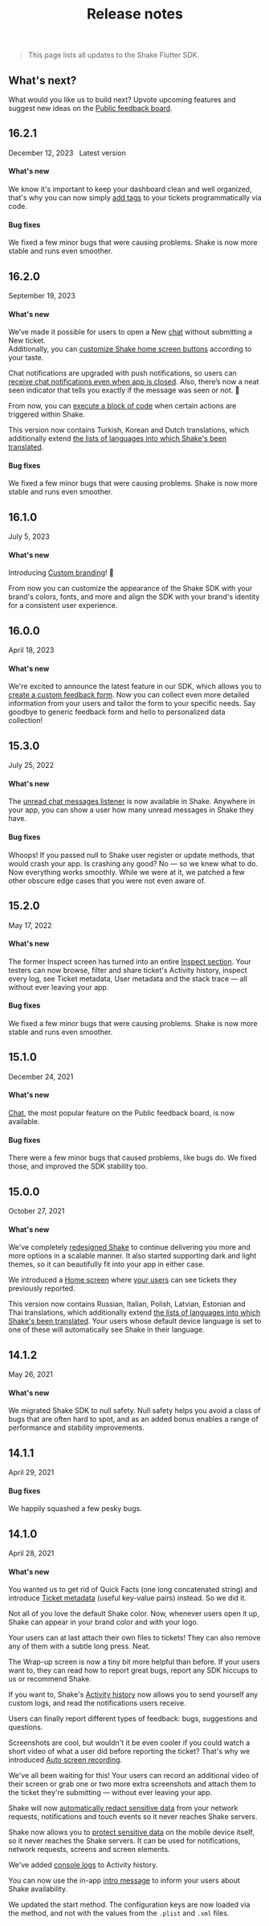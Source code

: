 ﻿---
id: releases
title: Release notes
---
>This page lists all updates to the Shake Flutter SDK.

## What's next?

What would you like us to build next? Upvote upcoming features and suggest new ideas on the [Public feedback board](https://feedback.shakebugs.com/).

## 16.2.1
<span class="tag-button">December 12, 2023</span>&nbsp;&nbsp;
<span class="tag-button green-tag-button">Latest version</span>

#### What's new

We know it's important to keep your dashboard clean and well organized, that's why you can now simply [add tags](/flutter/configuration-and-data/ticket-tags) to your tickets programmatically via code.

#### Bug fixes

We fixed a few minor bugs that were causing problems. Shake is now more stable and runs even smoother.

## 16.2.0
<span class="tag-button">September 19, 2023</span>&nbsp;&nbsp;

#### What's new

We’ve made it possible for users to open a New [chat](/flutter/user-feedback/invoke) without submitting a New ticket.  
Additionally, you can [customize Shake home screen buttons](/flutter/configuration-and-data/home-screen) according to your taste.

Chat notifications are upgraded with push notifications, so users can [receive chat notifications even when app is closed](/flutter/users/chat#notifications).
Also, there’s now a neat seen indicator that tells you exactly if the message was seen or not. :rocket:

From now, you can  [execute a block of code](/flutter/configuration-and-data/callbacks) when certain actions are triggered within Shake.

This version now contains Turkish, Korean and Dutch translations, which additionally extend [the lists of languages into which Shake's been translated](https://help.shakebugs.com/en/articles/3392092-which-languages-has-shake-sdk-been-translated-to).

#### Bug fixes

We fixed a few minor bugs that were causing problems. Shake is now more stable and runs even smoother.

## 16.1.0
<span class="tag-button">July 5, 2023</span>&nbsp;&nbsp;

#### What's new

Introducing [Custom branding](/flutter/configuration-and-data/custom-branding)! 🎨️

From now you can customize the appearance of the Shake SDK with your brand's colors,
fonts, and more and align the SDK with your brand's identity for a consistent user experience.

## 16.0.0
<span class="tag-button">April 18, 2023</span>&nbsp;&nbsp;

#### What's new

We're excited to announce the latest feature in our SDK, which allows you to [create a custom feedback form](/flutter/configuration-and-data/custom-forms).
Now you can collect even more detailed information from your users and tailor the form to your specific needs.
Say goodbye to generic feedback form and hello to personalized data collection!

## 15.3.0
<span class="tag-button">July 25, 2022</span>&nbsp;&nbsp;

#### What's new
The [unread chat messages listener](/flutter/users/chat/#unread-messages) is now available in Shake. Anywhere in your app, you can show a user how many unread messages in Shake they have.

#### Bug fixes
Whoops! If you passed null to Shake user register or update methods, that would crash your app. Is crashing any good? No — so we knew what to do. Now everything works smoothly.
While we were at it, we patched a few other obscure edge cases that you were not even aware of. 


## 15.2.0
<span class="tag-button">May 17, 2022</span>&nbsp;&nbsp;

#### What's new
The former Inspect screen has turned into an entire [Inspect section](/flutter/shake-ui/inspect-section). Your testers can now browse, filter and share ticket's Activity history, inspect every log, see Ticket metadata, User metadata and the stack trace — all without ever leaving your app.

#### Bug fixes
We fixed a few minor bugs that were causing problems. Shake is now more stable and runs even smoother.

## 15.1.0
<span class="tag-button">December 24, 2021</span>&nbsp;&nbsp;

#### What's new

[Chat](/flutter/shake-ui/chat-screen), the most popular feature on the Public feedback board, is now available.

#### Bug fixes

There were a few minor bugs that caused problems, like bugs do. We fixed those, and improved the SDK stability too.

## 15.0.0
<span class="tag-button">October 27, 2021</span>&nbsp;&nbsp;

#### What's new

We've completely [redesigned Shake](/flutter/shake-ui/home-screen) to continue delivering you more and more options in a scalable manner.
It also started supporting dark and light themes, so it can beautifully fit into your app in either case.

We introduced a [Home screen](/flutter/shake-ui/home-screen) where [your users](/flutter/users/overview) can see tickets they previously reported.

This version now contains Russian, Italian, Polish, Latvian, Estonian and Thai translations, which additionally extend [the lists of languages into which Shake's been translated](https://help.shakebugs.com/en/articles/3392092-which-languages-has-shake-sdk-been-translated-to). 
Your users whose default device language is set to one of these will automatically see Shake in their language.

## 14.1.2
<span class="tag-button">May 26, 2021</span>&nbsp;&nbsp;

#### What's new

We migrated Shake SDK to null safety. Null safety helps you avoid a class of bugs that are often hard to spot,
and as an added bonus enables a range of performance and stability improvements.

## 14.1.1
<span class="tag-button">April 29, 2021</span>&nbsp;&nbsp;

#### Bug fixes

We happily squashed a few pesky bugs.

## 14.1.0
<span class="tag-button">April 28, 2021</span>&nbsp;&nbsp;

#### What's new

You wanted us to get rid of Quick Facts (one long concatenated string)
and introduce [Ticket metadata](/flutter/configuration-and-data/ticket-metadata) (useful key-value pairs) instead. So we did it.

Not all of you love the default Shake color. Now, whenever users open it up,
Shake can appear in your brand color and with your logo.

Your users can at last attach their own files to tickets!
They can also remove any of them with a subtle long press. Neat.

The Wrap-up screen is now a tiny bit more helpful than before.
If your users want to, they can read how to report great bugs, report any SDK hiccups to us or recommend Shake.

If you want to, Shake's [Activity history](/flutter/configuration-and-data/activity-history) now allows you to send yourself any custom logs,
and read the notifications users receive.

Users can finally report different types of feedback: bugs, suggestions and questions.

Screenshots are cool, but wouldn't it be even cooler if you could watch a short video of what a user did before reporting the ticket?
That's why we introduced [Auto screen recording](/flutter/configuration-and-data/auto-screen-recording).

We've all been waiting for this! Your users can record an additional video of their screen or grab one or two more
extra screenshots and attach them to the ticket they're submitting — without ever leaving your app.

Shake will now [automatically redact sensitive data](/flutter/configuration-and-data/manage-sensitive-data/#automatically-redacted-sensitive-data)
from your network requests, notifications and touch events so it never reaches Shake servers.

Shake now allows you to [protect sensitive data](/flutter/configuration-and-data/manage-sensitive-data) on the mobile device itself,
so it never reaches the Shake servers. It can be used for notifications, network requests, screens and screen elements.

We've added [console logs](/flutter/configuration-and-data/activity-history/#console-logs) to Activity history.

You can now use the in-app [intro message](/flutter/user-feedback/intro-message) to inform your users about Shake availability.

We updated the start method. The configuration keys are now loaded via the method, and not with the values from the `.plist` and `.xml` files.
